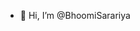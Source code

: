 - 👋 Hi, I’m @BhoomiSarariya

<!---
BhoomiSarariya/BhoomiSarariya is a ✨ special ✨ repository because its `README.md` (this file) appears on your GitHub profile.
You can click the Preview link to take a look at your changes.
--->
